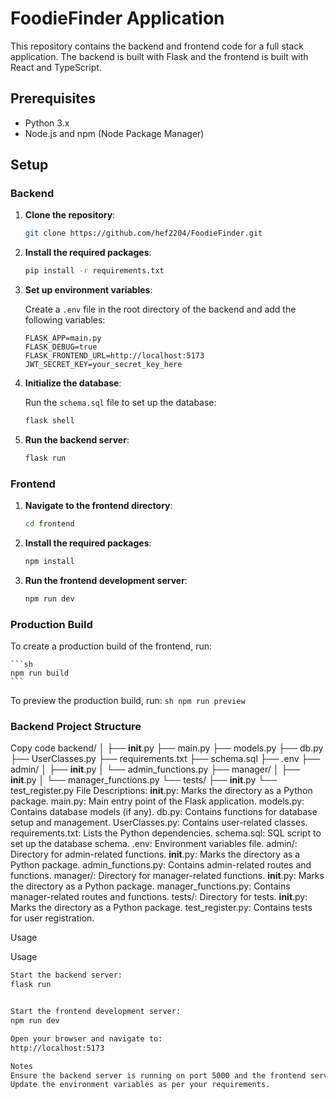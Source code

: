 # FoodieFinder Application

This repository contains the backend and frontend code for a full stack application. The backend is built with Flask and the frontend is built with React and TypeScript.

## Prerequisites

- Python 3.x
- Node.js and npm (Node Package Manager)

## Setup

### Backend

1. **Clone the repository**:

    ```sh
    git clone https://github.com/hef2204/FoodieFinder.git
    ```

2. **Install the required packages**:

    ```sh
    pip install -r requirements.txt
    ```

3. **Set up environment variables**:

    Create a `.env` file in the root directory of the backend and add the following variables:

    ```env
    FLASK_APP=main.py
    FLASK_DEBUG=true
    FLASK_FRONTEND_URL=http://localhost:5173
    JWT_SECRET_KEY=your_secret_key_here
    ```

4. **Initialize the database**:

    Run the `schema.sql` file to set up the database:

    ```sh
    flask shell
    ```

5. **Run the backend server**:

    ```sh
    flask run
    ```

### Frontend

1. **Navigate to the frontend directory**:

    ```sh
    cd frontend
    ```

2. **Install the required packages**:

    ```sh
    npm install
    ```


3. **Run the frontend development server**:

    ```sh
    npm run dev
    ```

### Production Build

To create a production build of the frontend, run:

    ```sh
    npm run build
    ```

To preview the production build, run:
    ```sh
    npm run preview
    ```

 
### Backend Project Structure

Copy code
backend/
│
├── __init__.py
├── main.py
├── models.py
├── db.py
├── UserClasses.py
├── requirements.txt
├── schema.sql
├── .env
├── admin/
│   ├── __init__.py
│   └── admin_functions.py
├── manager/
│   ├── __init__.py
│   └── manager_functions.py
└── tests/
    ├── __init__.py
    └── test_register.py
File Descriptions:
__init__.py: Marks the directory as a Python package.
main.py: Main entry point of the Flask application.
models.py: Contains database models (if any).
db.py: Contains functions for database setup and management.
UserClasses.py: Contains user-related classes.
requirements.txt: Lists the Python dependencies.
schema.sql: SQL script to set up the database schema.
.env: Environment variables file.
admin/: Directory for admin-related functions.
__init__.py: Marks the directory as a Python package.
admin_functions.py: Contains admin-related routes and functions.
manager/: Directory for manager-related functions.
__init__.py: Marks the directory as a Python package.
manager_functions.py: Contains manager-related routes and functions.
tests/: Directory for tests.
__init__.py: Marks the directory as a Python package.
test_register.py: Contains tests for user registration.




Usage

Usage
```sh
Start the backend server:
flask run


Start the frontend development server:
npm run dev

Open your browser and navigate to:
http://localhost:5173

Notes
Ensure the backend server is running on port 5000 and the frontend server is running on port 5173.
Update the environment variables as per your requirements.
